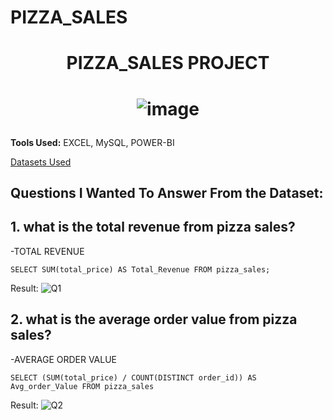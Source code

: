 # PIZZA_SALES
# <p align="center">PIZZA_SALES PROJECT</p>
# <p align="center">![image](https://github.com/user-attachments/assets/fc6f85fb-10d5-4604-8123-7431500ea8e2)</p>

**Tools Used:** EXCEL, MySQL, POWER-BI

[Datasets Used](https://drive.google.com/file/d/145icXZlekozs9xTZoOZFvqL9wREm1xOj/view?usp=sharing)



## Questions I Wanted To Answer From the Dataset:

## 1. what is the total revenue from pizza sales?

-TOTAL REVENUE
```mysql
SELECT SUM(total_price) AS Total_Revenue FROM pizza_sales;
```
Result:
![Q1](https://github.com/gnanavikas0112/PIZZA_SALES/blob/00a1d8e72a2ff6bba9607157e1a4ea2bbff74710/Screenshot%202025-06-10%20194806.png)

## 2. what is the average order value from pizza sales?
-AVERAGE ORDER VALUE
```mysql
SELECT (SUM(total_price) / COUNT(DISTINCT order_id)) AS Avg_order_Value FROM pizza_sales
```
Result:
![Q2]()

